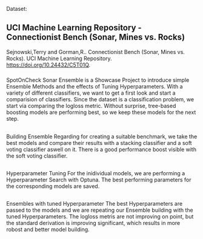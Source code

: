 Dataset:
## UCI Machine Learning Repository - Connectionist Bench (Sonar, Mines vs. Rocks)
Sejnowski,Terry and Gorman,R.. Connectionist Bench (Sonar, Mines vs. Rocks). UCI Machine Learning Repository. https://doi.org/10.24432/C5T01Q.

#####
SpotOnCheck
Sonar Ensemble is a Showcase Project to introduce simple Ensemble Methods and the effects of Tuning Hyperparameters.
With a variety of different classifiers, we want to get a first look and start a comparision of classifiers. Since the dataset
is a classification problem, we start via comparing the logloss metric.
Without surprise, tree-based boosting models are performing best, so we keep these models for the next step.
##
Building Ensemble
Regarding for creating a suitable benchmark, we take the best models and compare their results with a stacking classifier and a soft voting classifier aswell on it.
There is a good performance boost visible with the soft voting classifier.
##
Hyperparameter Tuning
For the inidividual models, we are performing a Hyperparameter Search with Optuna. The best performing parameters for the corresponding models are saved.
##
Ensembles with tuned Hyperparameter
The best Hyperparameters are passed to the models and we are repeating our Ensemble building with the tuned Hyperparameters.
The logloss metris are not improving on point, but the standard derivation is improving significant, which results in more robost and better model building.

